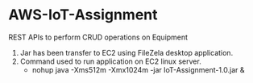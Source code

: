 # AWS-IoT-Assignment
REST APIs to perform CRUD operations on Equipment

1. Jar has been transfer to EC2 using FileZela desktop application.
2. Command used to run application on EC2 linux server.
    - nohup java -Xms512m -Xmx1024m -jar IoT-Assignment-1.0.jar &
 
 
